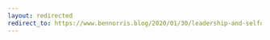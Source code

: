 ```yaml
---
layout: redirected
redirect_to: https://www.bennorris.blog/2020/01/30/leadership-and-selfdeception.html
---
```

